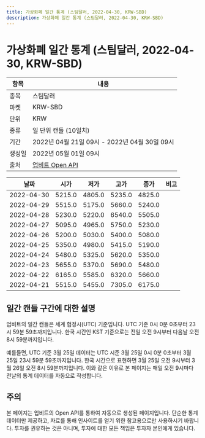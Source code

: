 ```yaml
---
title: 가상화폐 일간 통계 (스팀달러, 2022-04-30, KRW-SBD)
description: 가상화폐 일간 통계 (스팀달러, 2022-04-30, KRW-SBD)
---
```



가상화폐 일간 통계 (스팀달러, 2022-04-30, KRW-SBD)
===

|항목|내용|
|--|--|
|종목|스팀달러|
|마켓|KRW-SBD|
|단위|KRW|
|종류|일 단위 캔들 (10일치)|
|기간|2022년 04월 21일 09시 - 2022년 04월 30일 09시|
|생성일|2022년 05월 01일 09시|
|출처|[업비트 Open API](https://docs.upbit.com)|


|날짜|시가|저가|고가|종가|비고|
|--|--|--|--|--|--|
|2022-04-30|5215.0|4805.0|5235.0|4825.0|    |
|2022-04-29|5515.0|5175.0|5660.0|5240.0|    |
|2022-04-28|5230.0|5220.0|6540.0|5505.0|    |
|2022-04-27|5095.0|4965.0|5750.0|5230.0|    |
|2022-04-26|5200.0|5030.0|5400.0|5080.0|    |
|2022-04-25|5350.0|4980.0|5415.0|5190.0|    |
|2022-04-24|5480.0|5325.0|5620.0|5350.0|    |
|2022-04-23|5655.0|5370.0|5690.0|5480.0|    |
|2022-04-22|6165.0|5585.0|6320.0|5660.0|    |
|2022-04-21|5515.0|5455.0|7305.0|6175.0|    |


일간 캔들 구간에 대한 설명
---


업비트의 일간 캔들은 세계 협정시(UTC) 기준입니다. 
UTC 기준 0시 0분 0초부터 23시 59분 59초까지입니다. 
한국 시간인 KST 기준으로는 전일 오전 9시부터 다음날 오전 8시 59분까지입니다. 


예를들면, UTC 기준 3월 25일 데이터는 UTC 시준 3월 25일 0시 0분 0초부터 3월 25일 23시 59분 59초까지입니다. 
한국 시간으로 표현하면 3월 25일 오전 9시부터 3월 26일 오전 8시 59분까지입니다. 
이와 같은 이유로 본 페이지는 매일 오전 9시마다 전날의 통계 데이터를 자동으로 작성합니다. 


주의
---


본 페이지는 업비트의 Open API를 통하여 자동으로 생성된 페이지입니다. 
단순한 통계 데이터만 제공하고, 자료를 통해 인사이트를 얻기 위한 참고용으로만 사용하시기 바랍니다. 
투자를 권유하는 것은 아니며, 투자에 대한 모든 책임은 투자자 본인에게 있습니다. 
